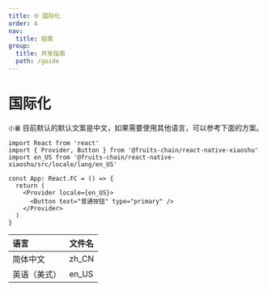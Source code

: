```yaml
---
title: 🌐 国际化
order: 4
nav:
  title: 指南
group:
  title: 开发指南
  path: /guide
---
```


# 国际化

`小暑` 目前默认的默认文案是中文，如果需要使用其他语言，可以参考下面的方案。

```tsx | pure
import React from 'react'
import { Provider, Button } from '@fruits-chain/react-native-xiaoshu'
import en_US from '@fruits-chain/react-native-xiaoshu/src/locale/lang/en_US'

const App: React.FC = () => {
  return (
    <Provider locale={en_US}>
      <Button text="普通按钮" type="primary" />
    </Provider>
  )
}
```

| 语言         | 文件名 |
| :----------- | ------ |
| 简体中文     | zh_CN  |
| 英语（美式） | en_US  |
